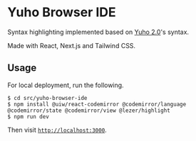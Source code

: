 # Yuho Browser IDE

Syntax highlighting implemented based on [Yuho 2.0](./../../../src/)'s syntax.

Made with React, Next.js and Tailwind CSS.

## Usage

For local deployment, run the following.

```console
$ cd src/yuho-browser-ide
$ npm install @uiw/react-codemirror @codemirror/language @codemirror/state @codemirror/view @lezer/highlight
$ npm run dev
```

Then visit [`http://localhost:3000`](http://localhost:3000).